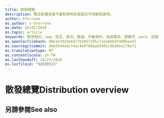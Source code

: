 ```yaml
---
title: 散發總覽
description: 概述各種支援平臺和發佈存放區的不同散發選項。
author: hferrone
ms.author: v-hferrone
ms.date: 10/02/2020
ms.topic: article
keywords: 應用程式、uwp、提交、提交、篩選、中繼資料、系統需求、關鍵字、wack、認證、套件、appx、商品化
ms.openlocfilehash: 99e1e7833e647761057195c71e266bdfdd0bee41
ms.sourcegitcommit: 4bb5544a0c74ac4e9766bab3401c9b30ee170a71
ms.translationtype: MT
ms.contentlocale: zh-TW
ms.lasthandoff: 10/27/2020
ms.locfileid: "92638515"
---
```

# <a name="distribution-overview"></a><span data-ttu-id="030c0-104">散發總覽</span><span class="sxs-lookup"><span data-stu-id="030c0-104">Distribution overview</span></span>

## <a name="see-also"></a><span data-ttu-id="030c0-105">另請參閱</span><span class="sxs-lookup"><span data-stu-id="030c0-105">See also</span></span>
